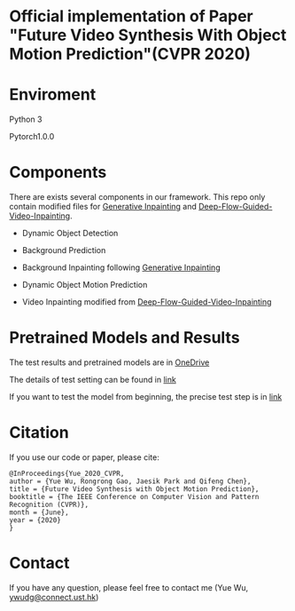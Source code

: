 # Official implementation of Paper "Future Video Synthesis With Object Motion Prediction"(CVPR 2020)

# Enviroment

Python 3

Pytorch1.0.0

# Components

There are exists several components in our framework. This repo only contain modified files for [Generative Inpainting](https://github.com/JiahuiYu/generative_inpainting/tree/v1.0.0) and [Deep-Flow-Guided-Video-Inpainting](https://github.com/nbei/Deep-Flow-Guided-Video-Inpainting).

- Dynamic Object Detection

- Background Prediction

- Background Inpainting following [Generative Inpainting](https://github.com/JiahuiYu/generative_inpainting/tree/v1.0.0)

- Dynamic Object Motion Prediction

- Video Inpainting modified from [Deep-Flow-Guided-Video-Inpainting](https://github.com/nbei/Deep-Flow-Guided-Video-Inpainting)


# Pretrained Models and Results

The test results and pretrained models are in [OneDrive](https://hkustconnect-my.sharepoint.com/:f:/g/personal/ywudg_connect_ust_hk/ErucIeTSpbNCn7Sf5xB24F0BbSqrcRFuicNPZgK_3TXcDg?e=TBKfgU)

The details of test setting can be found in [link](https://github.com/YueWuHKUST/FutureVideoSynthesis/blob/main/doc/TestSetting.md)

If you want to test the model from beginning, the precise test step is in [link](https://github.com/YueWuHKUST/FutureVideoSynthesis/blob/main/doc/TestStep.md)

# Citation
If you use our code or paper, please cite:
```
@InProceedings{Yue_2020_CVPR,
author = {Yue Wu, Rongrong Gao, Jaesik Park and Qifeng Chen},
title = {Future Video Synthesis with Object Motion Prediction},
booktitle = {The IEEE Conference on Computer Vision and Pattern Recognition (CVPR)},
month = {June},
year = {2020}
}
```


# Contact
If you have any question, please feel free to contact me (Yue Wu, ywudg@connect.ust.hk)

